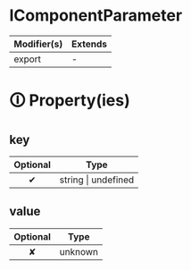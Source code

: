# IComponentParameter

| Modifier(s)                            | Extends                                    |
|----------------------------------------|--------------------------------------------|
| export | - |

# &#128712; Property(ies)

## key

| Optional                           | Type                         |
|:----------------------------------:|------------------------------|
| ✔ | string &#124; undefined |

## value

| Optional                           | Type                         |
|:----------------------------------:|------------------------------|
| ✘ | unknown |